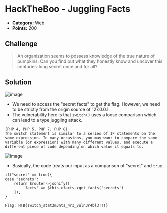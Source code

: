 # HackTheBoo - Juggling Facts  
* **Category:** Web 
* **Points:** 200  
## Challenge  
> An organization seems to possess knowledge of the true nature of pumpkins. Can you find out what they honestly know and uncover this centuries-long secret once and for all?  
## Solution 

![image](https://user-images.githubusercontent.com/78451563/198313644-1a82c2ea-505f-43dc-955d-710d919fa55a.png)  

* We need to access the "secret facts" to get the flag. However, we need to be strictly from the origin source of 127.0.0.1.
* The vulnerability here is that `switch()` uses a loose comparison which can lead to a type juggling attack.  
```
(PHP 4, PHP 5, PHP 7, PHP 8)
The switch statement is similar to a series of IF statements on the same expression. In many occasions, you may want to compare the same variable (or expression) with many different values, and execute a different piece of code depending on which value it equals to.
```
![image](https://user-images.githubusercontent.com/78451563/198375489-f63b6668-e774-4345-8b35-d9c8f1bcff62.png)

* Basically, the code treats our input as a comparison of "secret" and `true`
```
if("secret" == true){
case 'secrets':
    return $router->jsonify([
        'facts' => $this->facts->get_facts('secrets')
    ]);
}
```
```
Flag: HTB{sw1tch_stat3m3nts_4r3_vuln3r4bl3!!!}
```
